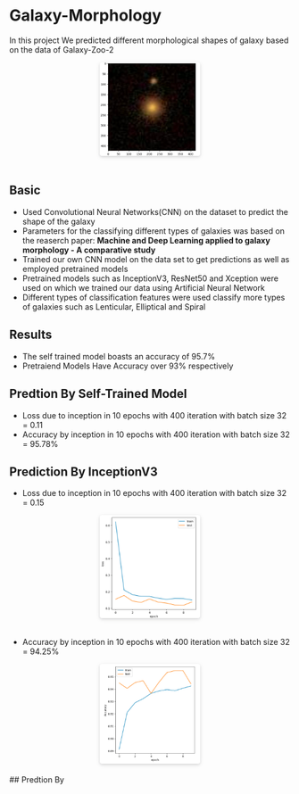 # Galaxy-Morphology
In this project We predicted different morphological shapes of galaxy based on the data of Galaxy-Zoo-2
<center>
    <img style="border-radius: 0.3125em;
    box-shadow: 0 2px 4px 0 rgba(34,36,38,.12),0 2px 10px 0 rgba(34,36,38,.08);" 
    src="Screenshot 2023-09-07 014022.png" width="180">
    <br>
    <div style="color: orange; border-bottom: 1px solid #d9d9d9;
    display: inline-block;
    color: #999;">
    </div>
</center>

## Basic 
* Used Convolutional Neural Networks(CNN) on the dataset to predict the shape of the galaxy
* Parameters for the classifying different types of galaxies was based on the reaserch paper: **Machine and Deep Learning applied to galaxy morphology - A
comparative study**
* Trained our own CNN model on the data set to get predictions as well as employed pretrained models 
* Pretrained models such as InceptionV3, ResNet50 and Xception were used on which we trained our data using Artificial Neural Network
* Different types of classification features were used classify more types of galaxies such as Lenticular, Elliptical and Spiral

 ## Results
  * The self trained model boasts an accuracy of 95.7%
  * Pretraiend Models Have Accuracy over 93% respectively <!--Har model ka alag alag daalna?-->

## Predtion By Self-Trained Model
* Loss due to inception in 10 epochs with 400 iteration with batch size 32 = 0.11
* Accuracy by inception in 10 epochs with 400 iteration with batch size 32 = 95.78%
## Prediction By InceptionV3
* Loss due to inception in 10 epochs with 400 iteration with batch size 32 = 0.15
<center>
    <img style="border-radius: 0.3125em;
    box-shadow: 0 2px 4px 0 rgba(34,36,38,.12),0 2px 10px 0 rgba(34,36,38,.08);" 
    src="InceptionV3\Loss.png" width="180">
    <br>
    <div style="color: orange; border-bottom: 1px solid #d9d9d9;
    display: inline-block;
    color: #999;">
    </div>
</center>


* Accuracy by inception in 10 epochs with 400 iteration with batch size 32 = 94.25%
<center>
    <img style="border-radius: 0.3125em;
    box-shadow: 0 2px 4px 0 rgba(34,36,38,.12),0 2px 10px 0 rgba(34,36,38,.08);" 
    src="InceptionV3\AccIn.png" width="180">
    <br>
    <div style="color: orange; border-bottom: 1px solid #d9d9d9;
    display: inline-block;
    color: #999;">
    </div>
</center>
## Predtion By 

